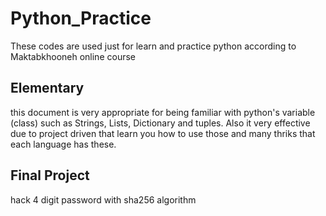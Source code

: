 # Python_Practice

These codes are used just for learn and practice python according to Maktabkhooneh online course

## Elementary

this document is very appropriate for being familiar with python's variable (class) such as Strings, Lists, Dictionary and tuples.
Also it very effective due to project driven that learn you how to use those and many thriks that each language has these.

## Final Project

hack 4 digit password with sha256 algorithm 
